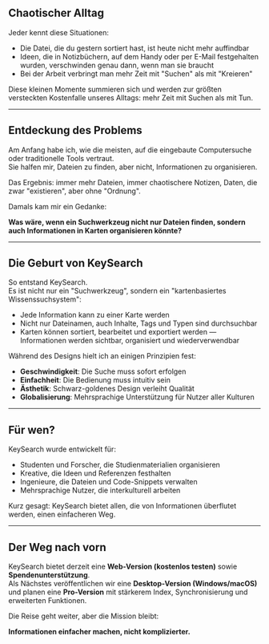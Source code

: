 ## Chaotischer Alltag

Jeder kennt diese Situationen:
- Die Datei, die du gestern sortiert hast, ist heute nicht mehr auffindbar  
- Ideen, die in Notizbüchern, auf dem Handy oder per E-Mail festgehalten wurden, verschwinden genau dann, wenn man sie braucht  
- Bei der Arbeit verbringt man mehr Zeit mit "Suchen" als mit "Kreieren"  

Diese kleinen Momente summieren sich und werden zur größten versteckten Kostenfalle unseres Alltags: mehr Zeit mit Suchen als mit Tun.

---

## Entdeckung des Problems

Am Anfang habe ich, wie die meisten, auf die eingebaute Computersuche oder traditionelle Tools vertraut.  
Sie halfen mir, Dateien zu finden, aber nicht, Informationen zu organisieren.  

Das Ergebnis: immer mehr Dateien, immer chaotischere Notizen, Daten, die zwar "existieren", aber ohne "Ordnung".  

Damals kam mir ein Gedanke:

**Was wäre, wenn ein Suchwerkzeug nicht nur Dateien finden, sondern auch Informationen in Karten organisieren könnte?**

---

## Die Geburt von KeySearch

So entstand KeySearch.  
Es ist nicht nur ein "Suchwerkzeug", sondern ein "kartenbasiertes Wissenssuchsystem":

- Jede Information kann zu einer Karte werden  
- Nicht nur Dateinamen, auch Inhalte, Tags und Typen sind durchsuchbar  
- Karten können sortiert, bearbeitet und exportiert werden — Informationen werden sichtbar, organisiert und wiederverwendbar  

Während des Designs hielt ich an einigen Prinzipien fest:
- **Geschwindigkeit**: Die Suche muss sofort erfolgen  
- **Einfachheit**: Die Bedienung muss intuitiv sein  
- **Ästhetik**: Schwarz-goldenes Design verleiht Qualität  
- **Globalisierung**: Mehrsprachige Unterstützung für Nutzer aller Kulturen  

---

## Für wen?

KeySearch wurde entwickelt für:
- Studenten und Forscher, die Studienmaterialien organisieren  
- Kreative, die Ideen und Referenzen festhalten  
- Ingenieure, die Dateien und Code-Snippets verwalten  
- Mehrsprachige Nutzer, die interkulturell arbeiten  

Kurz gesagt: KeySearch bietet allen, die von Informationen überflutet werden, einen einfacheren Weg.

---

## Der Weg nach vorn

KeySearch bietet derzeit eine **Web-Version (kostenlos testen)** sowie **Spendenunterstützung**.  
Als Nächstes veröffentlichen wir eine **Desktop-Version (Windows/macOS)** und planen eine **Pro-Version** mit stärkerem Index, Synchronisierung und erweiterten Funktionen.  

Die Reise geht weiter, aber die Mission bleibt:

**Informationen einfacher machen, nicht komplizierter.**